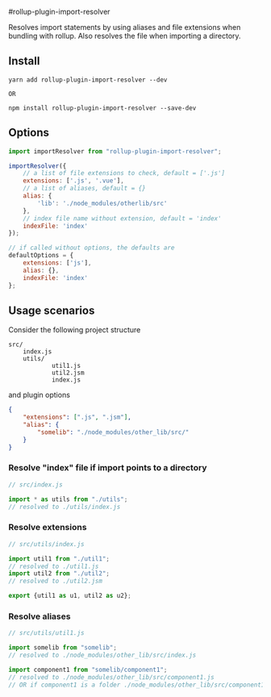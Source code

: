 #rollup-plugin-import-resolver

Resolves import statements by using aliases and file extensions when bundling with rollup.
Also resolves the file when importing a directory.

## Install

```
yarn add rollup-plugin-import-resolver --dev

OR

npm install rollup-plugin-import-resolver --save-dev
```

## Options

```js
import importResolver from "rollup-plugin-import-resolver";

importResolver({
    // a list of file extensions to check, default = ['.js']
    extensions: ['.js', '.vue'],
    // a list of aliases, default = {}
    alias: {
        'lib': './node_modules/otherlib/src'
    },
    // index file name without extension, default = 'index'
    indexFile: 'index'
});

// if called without options, the defaults are
defaultOptions = {
    extensions: ['js'],
    alias: {},
    indexFile: 'index'
};
```

## Usage scenarios

Consider the following project structure
```
src/
    index.js
    utils/
            util1.js
            util2.jsm
            index.js
```

and plugin options

```json
{
    "extensions": [".js", ".jsm"],
    "alias": {
        "somelib": "./node_modules/other_lib/src/"
    }
}
```

### Resolve "index" file if import points to a directory

```js
// src/index.js

import * as utils from "./utils"; 
// resolved to ./utils/index.js
```

### Resolve extensions

```js
// src/utils/index.js

import util1 from "./util1"; 
// resolved to ./util1.js
import util2 from "./util2"; 
// resolved to ./util2.jsm

export {util1 as u1, util2 as u2};
```

### Resolve aliases

```js
// src/utils/util1.js

import somelib from "somelib";
// resolved to ./node_modules/other_lib/src/index.js

import component1 from "somelib/component1";
// resolved to ./node_modules/other_lib/src/component1.js
// OR if component1 is a folder ./node_modules/other_lib/src/component1/index.js
```
